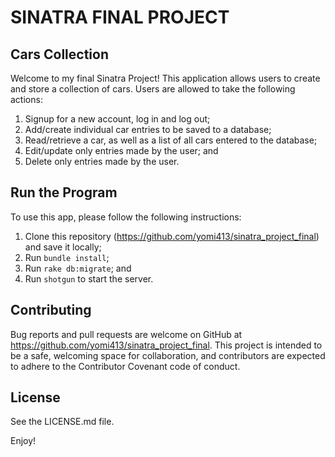 # SINATRA FINAL PROJECT

## Cars Collection

Welcome to my final Sinatra Project! This application allows users to create and store a collection of cars.  Users are allowed to take the following actions:

  1. Signup for a new account, log in and log out;
  2. Add/create individual car entries to be saved to a database;
  3. Read/retrieve a car, as well as a list of all cars entered to the database;
  4. Edit/update only entries made by the user; and
  5. Delete only entries made by the user.


## Run the Program

To use this app, please follow the following instructions:

  1. Clone this repository (https://github.com/yomi413/sinatra_project_final) and save it locally;
  2. Run `bundle install`; 
  3. Run `rake db:migrate`; and
  4. Run `shotgun` to start the server.


## Contributing 

Bug reports and pull requests are welcome on GitHub at https://github.com/yomi413/sinatra_project_final. This project is intended to be a safe, welcoming space for collaboration, and contributors are expected to adhere to the Contributor Covenant code of conduct.

## License

See the LICENSE.md file.

Enjoy!